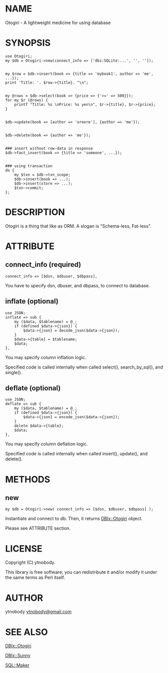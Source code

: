 # NAME

Otogiri - A lightweight medicine for using database

# SYNOPSIS

    use Otogiri;
    my $db = Otogiri->new(connect_info => ['dbi:SQLite:...', '', '']);
    

    my $row = $db->insert(book => {title => 'mybook1', author => 'me', ...});
    print 'Title: '. $row->{title}. "\n";
    

    my @rows = $db->select(book => {price => {'>=' => 500}});
    for my $r (@rows) {
        printf "Title: %s \nPrice: %s yen\n", $r->{title}, $r->{price};
    }
    

    $db->update(book => [author => 'oreore'], {author => 'me'});
    

    $db->delete(book => {author => 'me'});
    

    ### insert without row-data in response
    $db->fast_insert(book => {title => 'someone', ...});
    

    ### using transaction
    do {
        my $txn = $db->txn_scope;
        $db->insert(book => ...);
        $db->insert(store => ...);
        $txn->commit;
    };

# DESCRIPTION

Otogiri is a thing that like as ORM. A slogan is "Schema-less, Fat-less".

# ATTRIBUTE

## connect\_info (required)

    connect_info => [$dsn, $dbuser, $dbpass],

You have to specify dsn, dbuser, and dbpass, to connect to database.

## inflate (optional)

    use JSON;
    inflate => sub {
        my ($data, $tablename) = @_;
        if (defined $data->{json}) {
            $data->{json} = decode_json($data->{json});
        }
        $data->{table} = $tablename;
        $data;
    },

You may specify column inflation logic. 

Specified code is called internally when called select(), search\_by\_sql(), and single().

## deflate (optional)

    use JSON;
    deflate => sub {
        my ($data, $tablename) = @_;
        if (defined $data->{json}) {
            $data->{json} = encode_json($data->{json});
        }
        delete $data->{table};
        $data;
    },

You may specify column deflation logic.

Specified code is called internally when called insert(), update(), and delete().

# METHODS

## new

    my $db = Otogiri->new( connect_info => [$dsn, $dbuser, $dbpass] );

Instantiate and connect to db. Then, it returns [DBIx::Otogiri](http://search.cpan.org/perldoc?DBIx::Otogiri) object.

Please see ATTRIBUTE section.

# LICENSE

Copyright (C) ytnobody.

This library is free software; you can redistribute it and/or modify
it under the same terms as Perl itself.

# AUTHOR

ytnobody <ytnobody@gmail.com>

# SEE ALSO

[DBIx::Otogiri](http://search.cpan.org/perldoc?DBIx::Otogiri)

[DBIx::Sunny](http://search.cpan.org/perldoc?DBIx::Sunny)

[SQL::Maker](http://search.cpan.org/perldoc?SQL::Maker)
